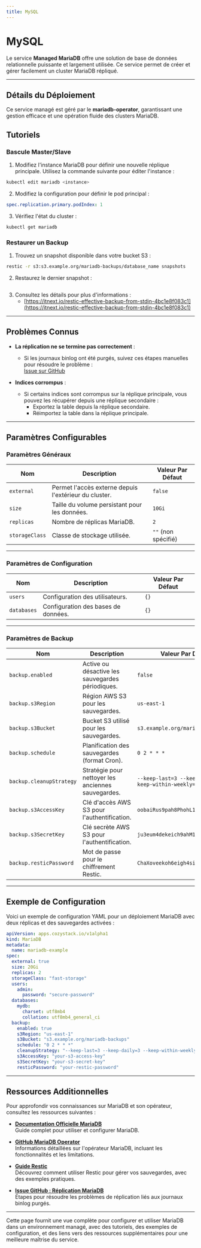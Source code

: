 ```yaml
---
title: MySQL
---
```


# MySQL

Le service **Managed MariaDB** offre une solution de base de données relationnelle puissante et largement utilisée. Ce service permet de créer et gérer facilement un cluster MariaDB répliqué.

---

## Détails du Déploiement

Ce service managé est géré par le **mariadb-operator**, garantissant une gestion efficace et une opération fluide des clusters MariaDB.

## Tutoriels

### Bascule Master/Slave

1. Modifiez l'instance MariaDB pour définir une nouvelle réplique principale. Utilisez la commande suivante pour éditer l'instance :

```bash
kubectl edit mariadb <instance>
```

2. Modifiez la configuration pour définir le pod principal :

```yaml
spec.replication.primary.podIndex: 1
```

3. Vérifiez l'état du cluster :

```bash
kubectl get mariadb
```

### Restaurer un Backup

1. Trouvez un snapshot disponible dans votre bucket S3 :

```bash
restic -r s3:s3.example.org/mariadb-backups/database_name snapshots
```

2. Restaurez le dernier snapshot :

```bash restic -r s3:s3.example.org/mariadb-backups/database_name restore latest --target /tmp/
```

3. Consultez les détails pour plus d'informations :
   - [https://itnext.io/restic-effective-backup-from-stdin-4bc1e8f083c1](https://itnext.io/restic-effective-backup-from-stdin-4bc1e8f083c1)

---

## Problèmes Connus

- **La réplication ne se termine pas correctement** :
  - Si les journaux binlog ont été purgés, suivez ces étapes manuelles pour résoudre le problème :  
    [Issue sur GitHub](https://github.com/mariadb-operator/mariadb-operator/issues/141#issuecomment-1804760231)

- **Indices corrompus** :  
  - Si certains indices sont corrompus sur la réplique principale, vous pouvez les récupérer depuis une réplique secondaire :
    - Exportez la table depuis la réplique secondaire.
    - Réimportez la table dans la réplique principale.

---

## Paramètres Configurables

### **Paramètres Généraux**

| **Nom**        | **Description**                                      | **Valeur Par Défaut** |
|-----------------|------------------------------------------------------|------------------------|
| `external`     | Permet l'accès externe depuis l'extérieur du cluster. | `false`               |
| `size`         | Taille du volume persistant pour les données.         | `10Gi`                |
| `replicas`     | Nombre de réplicas MariaDB.                           | `2`                   |
| `storageClass` | Classe de stockage utilisée.                          | `""` (non spécifié)   |

---

### **Paramètres de Configuration**

| **Nom**      | **Description**                   | **Valeur Par Défaut** |
|--------------|-----------------------------------|------------------------|
| `users`      | Configuration des utilisateurs.  | `{}`                  |
| `databases`  | Configuration des bases de données. | `{}`                  |

---

### **Paramètres de Backup**

| **Nom**                  | **Description**                                    | **Valeur Par Défaut**                         |
|---------------------------|----------------------------------------------------|-----------------------------------------------|
| `backup.enabled`         | Active ou désactive les sauvegardes périodiques.  | `false`                                      |
| `backup.s3Region`        | Région AWS S3 pour les sauvegardes.               | `us-east-1`                                  |
| `backup.s3Bucket`        | Bucket S3 utilisé pour les sauvegardes.           | `s3.example.org/mariadb-backups`             |
| `backup.schedule`        | Planification des sauvegardes (format Cron).      | `0 2 * * *`                                  |
| `backup.cleanupStrategy` | Stratégie pour nettoyer les anciennes sauvegardes. | `--keep-last=3 --keep-daily=3 --keep-within-weekly=1m` |
| `backup.s3AccessKey`     | Clé d'accès AWS S3 pour l'authentification.       | `oobaiRus9pah8PhohL1ThaeTa4UVa7gu`           |
| `backup.s3SecretKey`     | Clé secrète AWS S3 pour l'authentification.       | `ju3eum4dekeich9ahM1te8waeGai0oog`           |
| `backup.resticPassword`  | Mot de passe pour le chiffrement Restic.          | `ChaXoveekoh6eigh4siesheeda2quai0`           |

------

## Exemple de Configuration

Voici un exemple de configuration YAML pour un déploiement MariaDB avec deux réplicas et des sauvegardes activées :

```yaml
apiVersion: apps.cozystack.io/v1alpha1
kind: MariaDB
metadata:
  name: mariadb-example
spec:
  external: true
  size: 20Gi
  replicas: 2
  storageClass: "fast-storage"
  users:
    admin:
      password: "secure-password"
  databases:
    mydb:
      charset: utf8mb4
      collation: utf8mb4_general_ci
  backup:
    enabled: true
    s3Region: "us-east-1"
    s3Bucket: "s3.example.org/mariadb-backups"
    schedule: "0 2 * * *"
    cleanupStrategy: "--keep-last=3 --keep-daily=3 --keep-within-weekly=1m"
    s3AccessKey: "your-s3-access-key"
    s3SecretKey: "your-s3-secret-key"
    resticPassword: "your-restic-password"
```

---

## Ressources Additionnelles

Pour approfondir vos connaissances sur MariaDB et son opérateur, consultez les ressources suivantes :

- **[Documentation Officielle MariaDB](https://mariadb.com/kb/en/documentation/)**  
  Guide complet pour utiliser et configurer MariaDB.

- **[GitHub MariaDB Operator](https://github.com/mariadb-operator/mariadb-operator)**  
  Informations détaillées sur l'opérateur MariaDB, incluant les fonctionnalités et les limitations.

- **[Guide Restic](https://itnext.io/restic-effective-backup-from-stdin-4bc1e8f083c1)**  
  Découvrez comment utiliser Restic pour gérer vos sauvegardes, avec des exemples pratiques.

- **[Issue GitHub : Réplication MariaDB](https://github.com/mariadb-operator/mariadb-operator/issues/141#issuecomment-1804760231)**  
  Étapes pour résoudre les problèmes de réplication liés aux journaux binlog purgés.

---

Cette page fournit une vue complète pour configurer et utiliser MariaDB dans un environnement managé, avec des tutoriels, des exemples de configuration, et des liens vers des ressources supplémentaires pour une meilleure maîtrise du service.